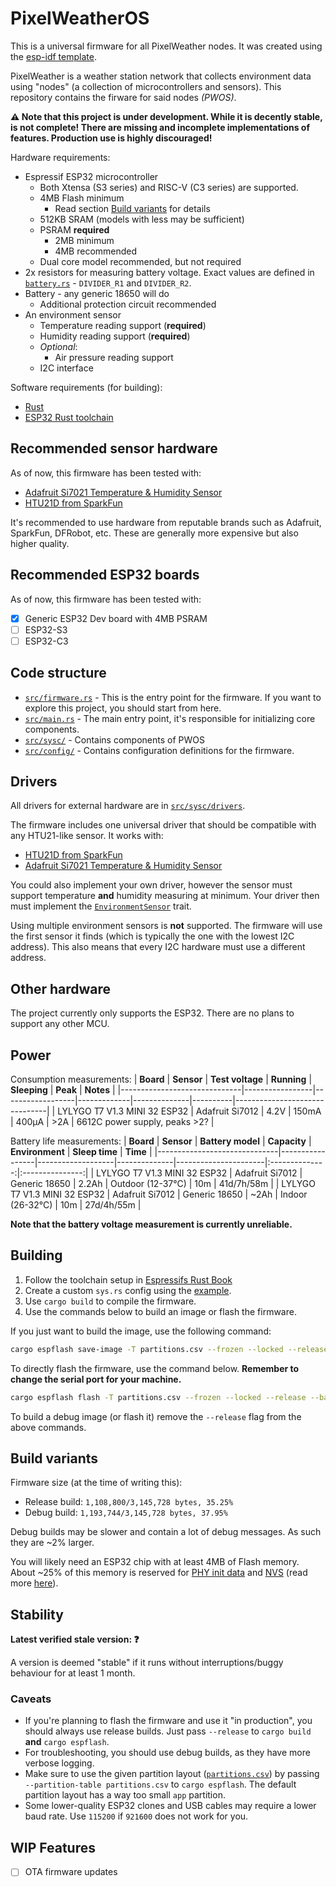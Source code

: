 # PixelWeatherOS
This is a universal firmware for all PixelWeather nodes. It was created using the [esp-idf template](https://github.com/esp-rs/esp-idf-template).

PixelWeather is a weather station network that collects environment data using "nodes" (a collection of microcontrollers and sensors). This repository contains the firware for said nodes _(PWOS)_.

**⚠️ Note that this project is under development. While it is decently stable, is not complete! There are missing and incomplete implementations of features. Production use is highly discouraged!**

Hardware requirements:
- Espressif ESP32 microcontroller
    - Both Xtensa (S3 series) and RISC-V (C3 series) are supported.
    - 4MB Flash minimum
        - Read section [Build variants](#build-variants) for details
    - 512KB SRAM (models with less may be sufficient)
    - PSRAM **required**
        - 2MB minimum
        - 4MB recommended
    - Dual core model recommended, but not required
- 2x resistors for measuring battery voltage. Exact values are defined in [`battery.rs`](src/sysc/battery.rs) - `DIVIDER_R1` and `DIVIDER_R2`.
- Battery - any generic 18650 will do
    - Additional protection circuit recommended
- An environment sensor
    - Temperature reading support (**required**)
    - Humidity reading support (**required**)
    - _Optional_:
        - Air pressure reading support
    - I2C interface

Software requirements (for building):
- [Rust](https://rustlang.org/)
- [ESP32 Rust toolchain](https://esp-rs.github.io/book/)

## Recommended sensor hardware
As of now, this firmware has been tested with:
- [Adafruit Si7021 Temperature & Humidity Sensor](https://www.adafruit.com/product/3251)
- [HTU21D from SparkFun](https://www.sparkfun.com/products/retired/12064)

It's recommended to use hardware from reputable brands such as Adafruit, SparkFun, DFRobot, etc. These are generally more expensive but also higher quality.

## Recommended ESP32 boards
As of now, this firmware has been tested with:
- [x] Generic ESP32 Dev board with 4MB PSRAM
- [ ] ESP32-S3
- [ ] ESP32-C3

## Code structure
- [`src/firmware.rs`](/src/firmware.rs) - This is the entry point for the firmware. If you want to explore this project, you should start from here.
- [`src/main.rs`](/src/main.rs) - The main entry point, it's responsible for initializing core components.
- [`src/sysc/`](/src/sysc/) - Contains components of PWOS
- [`src/config/`](src/config/) - Contains configuration definitions for the firmware.

## Drivers
All drivers for external hardware are in [`src/sysc/drivers`](src/sysc/drivers).

The firmware includes one universal driver that should be compatible with any HTU21-like sensor. It works with:
- [HTU21D from SparkFun](https://www.sparkfun.com/products/retired/12064)
- [Adafruit Si7021 Temperature & Humidity Sensor](https://www.adafruit.com/product/3251)

You could also implement your own driver, however the sensor must support temperature **and** humidity measuring at minimum. Your driver then must implement the [`EnvironmentSensor`](src/sysc/drivers/envsensor_trait.rs) trait.

Using multiple environment sensors is **not** supported. The firmware will use the first sensor it finds (which is typically the one with the lowest I2C address). This also means that every I2C hardware must use a different address.

## Other hardware
The project currently only supports the ESP32. There are no plans to support any other MCU.

## Power
Consumption measurements:
| **Board**                    | **Sensor**      | **Test voltage** | **Running** | **Sleeping** | **Peak** | **Notes**                     |
|------------------------------|-----------------|------------------|-------------|--------------|----------|-------------------------------|
| LYLYGO T7 V1.3 MINI 32 ESP32 | Adafruit Si7012 | 4.2V             | 150mA       | 400µA        | >2A      | 6612C power supply, peaks >2? |

Battery life measurements:
| **Board**                    | **Sensor**      | **Battery model** | **Capacity** | **Environment**      | **Sleep time** | **Time**        |
|------------------------------|-----------------|-------------------|--------------|----------------------|:--------------:|:---------------:|
| LYLYGO T7 V1.3 MINI 32 ESP32 | Adafruit Si7012 | Generic 18650     | 2.2Ah        | Outdoor (12-37°C)    | 10m            | 41d/7h/58m      |
| LYLYGO T7 V1.3 MINI 32 ESP32 | Adafruit Si7012 | Generic 18650     | ~2Ah         | Indoor (26-32°C)     | 10m            | 27d/4h/55m      |

**Note that the battery voltage measurement is currently unreliable.**

## Building
1. Follow the toolchain setup in [Espressifs Rust Book](https://esp-rs.github.io/book/)
2. Create a custom `sys.rs` config using the [example](src/config/sys.rs.example).
3. Use `cargo build` to compile the firmware.
4. Use the commands below to build an image or flash the firmware.

If you just want to build the image, use the following command:
```sh
cargo espflash save-image -T partitions.csv --frozen --locked --release --chip esp32 -s 4mb --merge image.bin
```

To directly flash the firmware, use the command below. **Remember to change the serial port for your machine.**
```sh
cargo espflash flash -T partitions.csv --frozen --locked --release --baud 921600 --port /dev/cu.usbserial-XXXXXXXX
```

To build a debug image (or flash it) remove the `--release` flag from the above commands.

## Build variants
Firmware size (at the time of writing this):
- Release build: `1,108,800/3,145,728 bytes, 35.25%`
- Debug build: `1,193,744/3,145,728 bytes, 37.95%`

Debug builds may be slower and contain a lot of debug messages. As such they are ~2% larger.

You will likely need an ESP32 chip with at least 4MB of Flash memory. About ~25% of this memory is reserved for [PHY init data](https://en.m.wikipedia.org/w/index.php?title=Physical_layer&diffonly=true#PHY) and [NVS](https://docs.espressif.com/projects/esp-idf/en/stable/esp32/api-reference/storage/nvs_flash.html?highlight=nvs) (read more [here](https://docs.espressif.com/projects/esp-idf/en/stable/esp32/api-guides/partition-tables.html#built-in-partition-tables)).

## Stability
__Latest verified stale version: ❓__

A version is deemed "stable" if it runs without interruptions/buggy behaviour for at least 1 month.

### Caveats
- If you're planning to flash the firmware and use it "in production", you should always use release builds. Just pass `--release` to `cargo build` **and** `cargo espflash`.
- For troubleshooting, you should use debug builds, as they have more verbose logging.
- Make sure to use the given partition layout ([`partitions.csv`](partitions.csv)) by passing `--partition-table partitions.csv` to `cargo espflash`. The default partition layout has a way too small `app` partition.
- Some lower-quality ESP32 clones and USB cables may require a lower baud rate. Use `115200` if `921600` does not work for you.

## WIP Features
- [ ] OTA firmware updates
